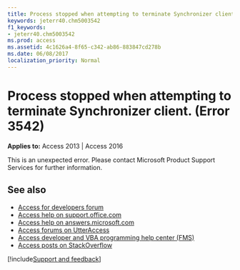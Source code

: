 ```yaml
---
title: Process stopped when attempting to terminate Synchronizer client. (Error 3542)
keywords: jeterr40.chm5003542
f1_keywords:
- jeterr40.chm5003542
ms.prod: access
ms.assetid: 4c1626a4-8f65-c342-ab86-883847cd278b
ms.date: 06/08/2017
localization_priority: Normal
---
```



# Process stopped when attempting to terminate Synchronizer client. (Error 3542)

  

**Applies to:** Access 2013 | Access 2016

This is an unexpected error. Please contact Microsoft Product Support Services for further information.

## See also

- [Access for developers forum](https://social.msdn.microsoft.com/Forums/office/home?forum=accessdev)
- [Access help on support.office.com](https://support.office.com/search/results?query=Access)
- [Access help on answers.microsoft.com](https://answers.microsoft.com/)
- [Access forums on UtterAccess](https://www.utteraccess.com/forum/index.php?act=idx)
- [Access developer and VBA programming help center (FMS)](https://www.fmsinc.com/MicrosoftAccess/developer/)
- [Access posts on StackOverflow](https://stackoverflow.com/questions/tagged/ms-access)

[!include[Support and feedback](~/includes/feedback-boilerplate.md)]